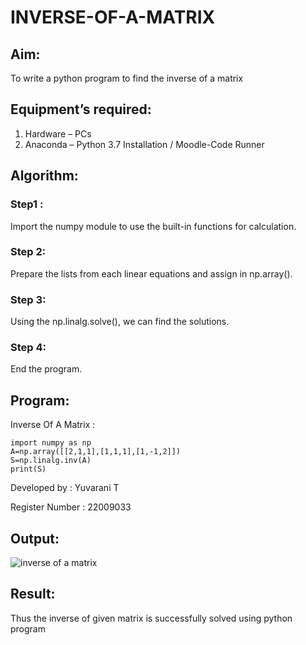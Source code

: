 # INVERSE-OF-A-MATRIX
## Aim:
To write a python program to find the inverse of a matrix

## Equipment’s required:
1. 	Hardware – PCs
2. 	Anaconda – Python 3.7 Installation / Moodle-Code Runner

## Algorithm:
### Step1 : 
Import the numpy module to use the built-in functions for calculation.
### Step 2:
Prepare the lists from each linear equations and assign in np.array().
### Step 3:
Using the np.linalg.solve(), we can find the solutions.
### Step 4: 
End the program.

## Program:
Inverse Of A Matrix :
```
import numpy as np
A=np.array([[2,1,1],[1,1,1],[1,-1,2]])
S=np.linalg.inv(A)
print(S)
```
Developed by : Yuvarani T

Register Number : 22009033

## Output:

![inverse of a matrix](https://user-images.githubusercontent.com/121418522/212115800-929e4a9c-2d34-4bbf-bf8d-c7efe39d3e8f.png)

## Result:
Thus the inverse of given matrix is successfully solved using python program

